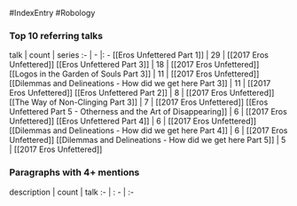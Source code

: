 #IndexEntry #Robology

### Top 10 referring talks
talk | count | series
:- | - |: -
[[Eros Unfettered Part 1]] | 29 | [[2017 Eros Unfettered]]
[[Eros Unfettered Part 3]] | 18 | [[2017 Eros Unfettered]]
[[Logos in the Garden of Souls Part 3]] | 11 | [[2017 Eros Unfettered]]
[[Dilemmas and Delineations - How did we get here Part 3]] | 11 | [[2017 Eros Unfettered]]
[[Eros Unfettered Part 2]] | 8 | [[2017 Eros Unfettered]]
[[The Way of Non-Clinging Part 3]] | 7 | [[2017 Eros Unfettered]]
[[Eros Unfettered Part 5 - Otherness and the Art of Disappearing]] | 6 | [[2017 Eros Unfettered]]
[[Eros Unfettered Part 4]] | 6 | [[2017 Eros Unfettered]]
[[Dilemmas and Delineations - How did we get here Part 4]] | 6 | [[2017 Eros Unfettered]]
[[Dilemmas and Delineations - How did we get here Part 5]] | 5 | [[2017 Eros Unfettered]]

### Paragraphs with 4+ mentions
description | count | talk
:- | : - | :-

